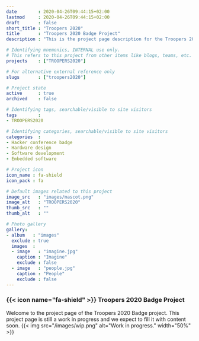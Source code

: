 ```yaml
---
date        : 2020-04-26T09:44:15+02:00
lastmod     : 2020-04-26T09:44:15+02:00
draft       : false
short_title : "Troopers 2020"
title       : "Troopers 2020 Badge Project"
description : "This is the project page description for the Troopers 2020 Project"

# Identifying mnemonics, INTERNAL use only.
# This refers to this project from other items like blogs, teams, etc.
projects    : ["TROOPERS2020"]

# For alternative external reference only
slugs       : ["troopers2020"]

# Project state
active      : true
archived    : false

# Identifying tags, searchable/visible to site visitors
tags        :
- TROOPERS2020

# Identifying categories, searchable/visible to site visitors
categories  :
- Hacker conference badge
- Hardware design
- Software development
- Embedded software

# Project icon
icon_name : fa-shield
icon_pack : fa

# Default images related to this project
image_src   : "images/mascot.png"
image_alt   : "TROOPERS2020"
thumb_src   : ""
thumb_alt   : ""

# Photo gallery
gallery:
- album   : "images"
  exclude : true
  images  :
  - image   : "imagine.jpg"
    caption : "Imagine"
    exclude : false
  - image   : "people.jpg"
    caption : "People"
    exclude : false
---
```


### {{< icon name="fa-shield" >}} Troopers 2020 Badge Project

Welcome to the project page of the Troopers 2020 Badge project. This project page is still a work in progress and we expect to fill it with content soon.
{{< img src="/images/wip.png" alt="Work in progress." width="50%"  >}}
